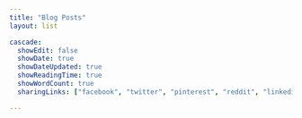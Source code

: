 ```yaml
---
title: "Blog Posts"
layout: list

cascade:
  showEdit: false
  showDate: true
  showDateUpdated: true
  showReadingTime: true
  showWordCount: true
  sharingLinks: ["facebook", "twitter", "pinterest", "reddit", "linkedin", "email"]

---
```

